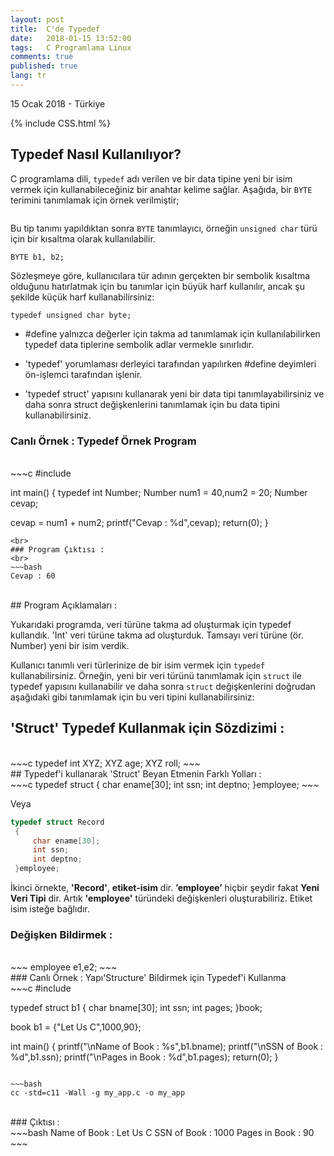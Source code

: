 ```yaml
---
layout: post
title:  C'de Typedef
date:   2018-01-15 13:52:00
tags:   C Programlama Linux
comments: true
published: true
lang: tr
---
```


<p class="meta">15 Ocak 2018 - Türkiye</p>
{% include CSS.html %}

## Typedef Nasıl Kullanılıyor?

C programlama dili, ```typedef``` adı verilen ve bir data tipine yeni bir isim vermek için kullanabileceğiniz bir anahtar kelime sağlar. Aşağıda, bir ```BYTE``` terimini tanımlamak için örnek verilmiştir;

```typedef unsigned char BYTE;
```

Bu tip tanımı yapıldıktan sonra ```BYTE``` tanımlayıcı, örneğin ```unsigned char``` türü için bir kısaltma olarak kullanılabilir.

```BYTE b1, b2;```

Sözleşmeye göre, kullanıcılara tür adının gerçekten bir sembolik kısaltma olduğunu hatırlatmak için bu tanımlar için büyük harf kullanılır, ancak şu şekilde küçük harf kullanabilirsiniz:

```typedef unsigned char byte;```

- #define yalnızca değerler için takma ad tanımlamak için kullanılabilirken typedef data tiplerine sembolik adlar vermekle sınırlıdır.

- 'typedef' yorumlaması derleyici tarafından yapılırken #define deyimleri ön-işlemci tarafından işlenir.

- 'typedef struct' yapısını kullanarak yeni bir data tipi tanımlayabilirsiniz ve daha sonra struct değişkenlerini tanımlamak için bu data tipini kullanabilirsiniz.

### Canlı Örnek : Typedef Örnek Program
<br>
~~~c
#include<stdio.h>

int main() 
{
typedef int Number;
Number num1 = 40,num2 = 20;
Number cevap;

cevap = num1 + num2;
printf("Cevap : %d",cevap);
return(0);
}
~~~
<br>
### Program Çıktısı :
<br>
~~~bash
Cevap : 60
~~~
<br>
## Program Açıklamaları :

Yukarıdaki programda, veri türüne takma ad oluşturmak için typedef kullandık. 'Int' veri türüne takma ad oluşturduk. Tamsayı veri türüne (ör. Number) yeni bir isim verdik.


Kullanıcı tanımlı veri türlerinize de bir isim vermek için ```typedef``` kullanabilirsiniz. Örneğin, yeni bir veri türünü tanımlamak için ```struct``` ile typedef yapısını kullanabilir ve daha sonra ```struct``` değişkenlerini doğrudan aşağıdaki gibi tanımlamak için bu veri tipini kullanabilirsiniz:

## 'Struct' Typedef Kullanmak için Sözdizimi  :
<br>
~~~c
typedef int XYZ; 
   XYZ age;
   XYZ roll;
~~~
<br>
## Typedef'i kullanarak 'Struct' Beyan Etmenin Farklı Yolları :
<br>
~~~c
typedef struct
{
   char ename[30];
   int ssn;
   int deptno;
}employee;
~~~

Veya

~~~c
typedef struct Record
 {
     char ename[30];
     int ssn;
     int deptno;
 }employee;
~~~

İkinci örnekte, **'Record'**, **etiket-isim** dir. **’employee’** hiçbir şeydir fakat **Yeni Veri Tipi** dir. Artık **'employee'**  türündeki değişkenleri oluşturabiliriz. Etiket isim isteğe bağlıdır.

### Değişken Bildirmek :
<br>
~~~
employee e1,e2;
~~~
<br>
### Canlı Örnek : Yapı'Structure' Bildirmek için Typedef'i Kullanma 
<br>
~~~c
#include<stdio.h>

typedef struct b1 {
   char bname[30];
   int ssn;
   int pages;
}book;

book b1 = {"Let Us C",1000,90};

int main() 
{
    printf("\nName of Book : %s",b1.bname);
    printf("\nSSN of Book : %d",b1.ssn);
    printf("\nPages in Book : %d",b1.pages);
    return(0);
}

~~~

~~~bash
cc -std=c11 -Wall -g my_app.c -o my_app
~~~
<br>
### Çıktısı :
<br>
~~~bash
Name of Book  : Let Us C
SSN  of Book  : 1000
Pages in Book : 90
~~~

